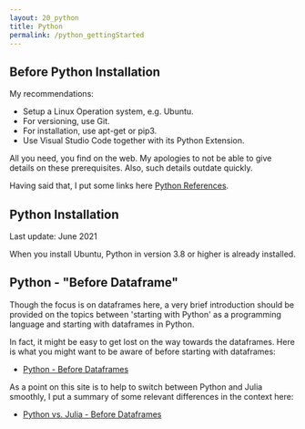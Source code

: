 ```yaml
---
layout: 20_python
title: Python
permalink: /python_gettingStarted
---
```


## Before Python Installation

My recommendations:
- Setup a Linux Operation system, e.g. Ubuntu.
- For versioning, use Git.
- For installation, use apt-get or pip3.
- Use Visual Studio Code together with its Python Extension.

All you need, you find on the web. My apologies to not be able to give details on these prerequisites. Also, such details outdate quickly. 

Having said that, I put some links here [Python References](python_references). 


## Python Installation

Last update: June 2021

When you install Ubuntu, Python in version 3.8 or higher is already installed.


## Python - "Before Dataframe" 

Though the focus is on dataframes here, a very brief introduction should be provided on the topics between 'starting with Python' as a programming language and starting with dataframes in Python.

In fact, it might be easy to get lost on the way towards the dataframes. Here is what you might want to be aware of before starting with dataframes:

- [Python - Before Dataframes](Python_before_dataframes)


As a point on this site is to help to switch between Python and Julia smoothly, I put a summary of some relevant differences in the context here:

- [Python vs. Julia - Before Dataframes](python_julia_before_dataframes)










